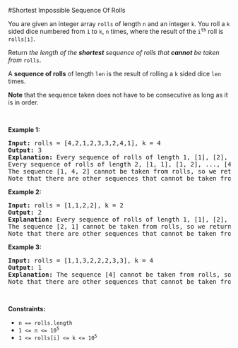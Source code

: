 #Shortest Impossible Sequence Of Rolls
<p>You are given an integer array <code>rolls</code> of length <code>n</code> and an integer <code>k</code>. You roll a <code>k</code> sided dice numbered from <code>1</code> to <code>k</code>, <code>n</code> times, where the result of the <code>i<sup>th</sup></code> roll is <code>rolls[i]</code>.</p>
<p>Return<em> the length of the <strong>shortest</strong> sequence of rolls that <strong>cannot</strong> be taken from </em><code>rolls</code>.</p>
<p>A <strong>sequence of rolls</strong> of length <code>len</code> is the result of rolling a <code>k</code> sided dice <code>len</code> times.</p>
<p><strong>Note</strong> that the sequence taken does not have to be consecutive as long as it is in order.</p>
<p> </p>
<p><strong class="example">Example 1:</strong></p>
<pre><strong>Input:</strong> rolls = [4,2,1,2,3,3,2,4,1], k = 4
<strong>Output:</strong> 3
<strong>Explanation:</strong> Every sequence of rolls of length 1, [1], [2], [3], [4], can be taken from rolls.
Every sequence of rolls of length 2, [1, 1], [1, 2], ..., [4, 4], can be taken from rolls.
The sequence [1, 4, 2] cannot be taken from rolls, so we return 3.
Note that there are other sequences that cannot be taken from rolls.</pre>
<p><strong class="example">Example 2:</strong></p>
<pre><strong>Input:</strong> rolls = [1,1,2,2], k = 2
<strong>Output:</strong> 2
<strong>Explanation:</strong> Every sequence of rolls of length 1, [1], [2], can be taken from rolls.
The sequence [2, 1] cannot be taken from rolls, so we return 2.
Note that there are other sequences that cannot be taken from rolls but [2, 1] is the shortest.
</pre>
<p><strong class="example">Example 3:</strong></p>
<pre><strong>Input:</strong> rolls = [1,1,3,2,2,2,3,3], k = 4
<strong>Output:</strong> 1
<strong>Explanation:</strong> The sequence [4] cannot be taken from rolls, so we return 1.
Note that there are other sequences that cannot be taken from rolls but [4] is the shortest.
</pre>
<p> </p>
<p><strong>Constraints:</strong></p>
<ul>
<li><code>n == rolls.length</code></li>
<li><code>1 &lt;= n &lt;= 10<sup>5</sup></code></li>
<li><code>1 &lt;= rolls[i] &lt;= k &lt;= 10<sup>5</sup></code></li>
</ul>

